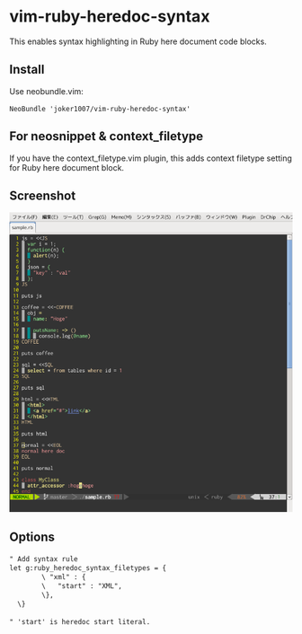 # vim-ruby-heredoc-syntax

This enables syntax highlighting in Ruby here document code blocks.

## Install

Use neobundle.vim:

```vim
NeoBundle 'joker1007/vim-ruby-heredoc-syntax'
```

## For neosnippet & context\_filetype
If you have the context\_filetype.vim plugin,
this adds context filetype setting for Ruby here document block.

## Screenshot

![screenshot.png](screenshot.png)

## Options

```vim
" Add syntax rule
let g:ruby_heredoc_syntax_filetypes = {
        \ "xml" : {
        \   "start" : "XML",
        \},
  \}

" 'start' is heredoc start literal.
```

